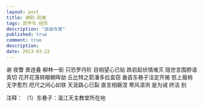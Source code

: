```yaml
---
layout: post
title: 谢别·别谢
tags: 百字令 经历
description: "自由与爱"
published: true
comment: true
description: 
date: 2013-03-22
---
```


谢
夜瞥
景连叠
柳林一街
只恐罗丹阶
目相望心已贴
跌宕起伏情难灭
隐世言围脖语真切
花开花落转眼朝晖劫
丘比特之箭潘多拉盒窃
垂首东巷子注定开揭
怒上眉梢无字愈烈
咫尺之间心如铁
天涯路心已裂
直言相磐涅
寒风凛冽
是为诫
终洁
别

注释：
（1）东巷子：温江天主教堂所在地